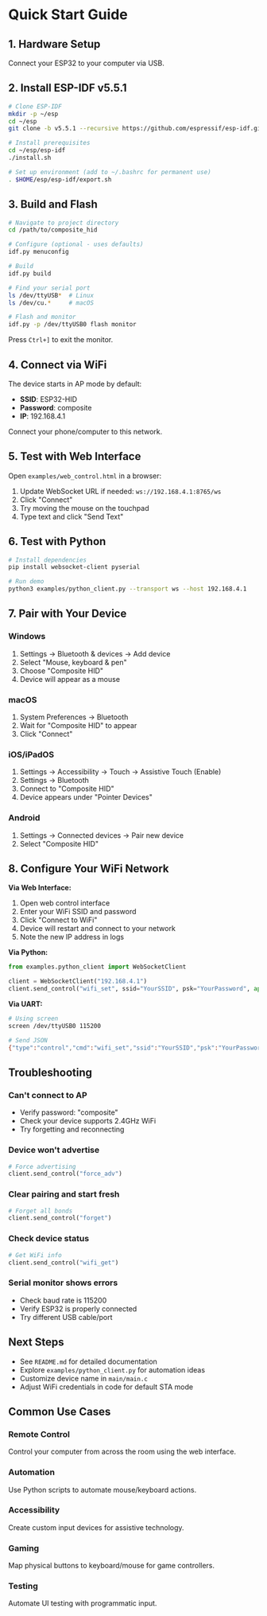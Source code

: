 # Quick Start Guide

## 1. Hardware Setup

Connect your ESP32 to your computer via USB.

## 2. Install ESP-IDF v5.5.1

```bash
# Clone ESP-IDF
mkdir -p ~/esp
cd ~/esp
git clone -b v5.5.1 --recursive https://github.com/espressif/esp-idf.git

# Install prerequisites
cd ~/esp/esp-idf
./install.sh

# Set up environment (add to ~/.bashrc for permanent use)
. $HOME/esp/esp-idf/export.sh
```

## 3. Build and Flash

```bash
# Navigate to project directory
cd /path/to/composite_hid

# Configure (optional - uses defaults)
idf.py menuconfig

# Build
idf.py build

# Find your serial port
ls /dev/ttyUSB*  # Linux
ls /dev/cu.*     # macOS

# Flash and monitor
idf.py -p /dev/ttyUSB0 flash monitor
```

Press `Ctrl+]` to exit the monitor.

## 4. Connect via WiFi

The device starts in AP mode by default:

- **SSID**: ESP32-HID
- **Password**: composite
- **IP**: 192.168.4.1

Connect your phone/computer to this network.

## 5. Test with Web Interface

Open `examples/web_control.html` in a browser:

1. Update WebSocket URL if needed: `ws://192.168.4.1:8765/ws`
2. Click "Connect"
3. Try moving the mouse on the touchpad
4. Type text and click "Send Text"

## 6. Test with Python

```bash
# Install dependencies
pip install websocket-client pyserial

# Run demo
python3 examples/python_client.py --transport ws --host 192.168.4.1
```

## 7. Pair with Your Device

### Windows
1. Settings → Bluetooth & devices → Add device
2. Select "Mouse, keyboard & pen"
3. Choose "Composite HID"
4. Device will appear as a mouse

### macOS
1. System Preferences → Bluetooth
2. Wait for "Composite HID" to appear
3. Click "Connect"

### iOS/iPadOS
1. Settings → Accessibility → Touch → Assistive Touch (Enable)
2. Settings → Bluetooth
3. Connect to "Composite HID"
4. Device appears under "Pointer Devices"

### Android
1. Settings → Connected devices → Pair new device
2. Select "Composite HID"

## 8. Configure Your WiFi Network

**Via Web Interface:**
1. Open web control interface
2. Enter your WiFi SSID and password
3. Click "Connect to WiFi"
4. Device will restart and connect to your network
5. Note the new IP address in logs

**Via Python:**
```python
from examples.python_client import WebSocketClient

client = WebSocketClient("192.168.4.1")
client.send_control("wifi_set", ssid="YourSSID", psk="YourPassword", apply=True)
```

**Via UART:**
```bash
# Using screen
screen /dev/ttyUSB0 115200

# Send JSON
{"type":"control","cmd":"wifi_set","ssid":"YourSSID","psk":"YourPassword","apply":true}
```

## Troubleshooting

### Can't connect to AP
- Verify password: "composite"
- Check your device supports 2.4GHz WiFi
- Try forgetting and reconnecting

### Device won't advertise
```python
# Force advertising
client.send_control("force_adv")
```

### Clear pairing and start fresh
```python
# Forget all bonds
client.send_control("forget")
```

### Check device status
```python
# Get WiFi info
client.send_control("wifi_get")
```

### Serial monitor shows errors
- Check baud rate is 115200
- Verify ESP32 is properly connected
- Try different USB cable/port

## Next Steps

- See `README.md` for detailed documentation
- Explore `examples/python_client.py` for automation ideas
- Customize device name in `main/main.c`
- Adjust WiFi credentials in code for default STA mode

## Common Use Cases

### Remote Control
Control your computer from across the room using the web interface.

### Automation
Use Python scripts to automate mouse/keyboard actions.

### Accessibility
Create custom input devices for assistive technology.

### Gaming
Map physical buttons to keyboard/mouse for game controllers.

### Testing
Automate UI testing with programmatic input.

